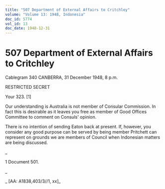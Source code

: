 ```yaml
---
title: "507 Department of External Affairs to Critchley"
volume: "Volume 13: 1948, Indonesia"
doc_id: 5774
vol_id: 13
doc_date: 1948-12-31
---
```


# 507 Department of External Affairs to Critchley

Cablegram 340 CANBERRA, 31 December 1948, 8 p.m.

RESTRICTED SECRET

Your 323. [1]

Our understanding is Australia is not member of Consular Commission. In fact this is desirable as it leaves you free as member of Good Offices Committee to comment on Consuls' opinion.

There is no intention of sending Eaton back at present. If, however, you consider any good purpose can be served by being member Pritchett can represent on grounds we are members of Council when Indonesian matters are being discussed.

_

1 Document 501.

_

_ [AA: A1838,403/3//1, xx]_

